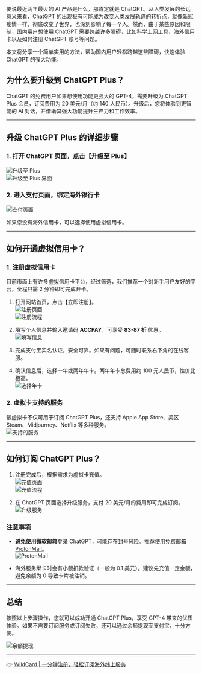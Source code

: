 要说最近两年最火的 AI 产品是什么，那肯定就是 ChatGPT。从人类发展的长远意义来看，ChatGPT 的出现极有可能成为改变人类发展轨迹的转折点，就像新冠疫情一样，彻底改变了世界，也深刻影响了每一个人。然而，由于某些原因和限制，国内用户想使用 ChatGPT 需要跨越许多障碍，比如科学上网工具、海外信用卡以及如何注册 ChatGPT 账号等问题。

本文将分享一个简单实用的方法，帮助国内用户轻松跨越这些障碍，快速体验 ChatGPT 的强大功能。

## 为什么要升级到 ChatGPT Plus？

ChatGPT 的免费用户如果想使用功能更强大的 GPT-4，需要升级为 ChatGPT Plus 会员，订阅费用为 20 美元/月（约 140 人民币）。升级后，您将体验到更智能的 AI 对话，并借助其强大功能提升生产力和工作效率。

---

## 升级 ChatGPT Plus 的详细步骤

### 1. 打开 ChatGPT 页面，点击【升级至 Plus】

![升级至 Plus](https://murphyzhang.top/posts/9e7b6d7f/9.png)  
![升级至 Plus 界面](https://murphyzhang.top/posts/9e7b6d7f/10.png)

### 2. 进入支付页面，绑定海外银行卡

![支付页面](https://murphyzhang.top/posts/9e7b6d7f/11.png)

如果您没有海外信用卡，可以选择使用虚拟信用卡。

---

## 如何开通虚拟信用卡？

### 1. 注册虚拟信用卡

目前市面上有许多虚拟信用卡平台，经过筛选，我们推荐一个对新手用户友好的平台，全程只需 2 分钟即可完成开卡。

1. 打开网站首页，点击【立即注册】。  
   ![注册页面](https://murphyzhang.top/posts/9e7b6d7f/12.png)  
   ![注册流程](https://murphyzhang.top/posts/9e7b6d7f/13.png)

2. 填写个人信息并输入邀请码 **ACCPAY**，可享受 **83-87 折** 优惠。  
   ![填写信息](https://murphyzhang.top/posts/9e7b6d7f/14.png)

3. 完成支付宝实名认证，安全可靠。如果有问题，可随时联系右下角的在线客服。

4. 确认信息后，选择一年或两年年卡。两年年卡总费用约 100 元人民币，性价比极高。  
   ![选择年卡](https://murphyzhang.top/posts/9e7b6d7f/17.jpg)

### 2. 虚拟卡支持的服务

该虚拟卡不仅可用于订阅 ChatGPT Plus，还支持 Apple App Store、美区 Steam、Midjourney、Netflix 等多种服务。  
![支持的服务](https://murphyzhang.top/posts/9e7b6d7f/17-1.jpg)

---

## 如何订阅 ChatGPT Plus？

1. 注册完成后，根据需求为虚拟卡充值。  
   ![充值页面](https://murphyzhang.top/posts/9e7b6d7f/18.png)  
   ![充值流程](https://murphyzhang.top/posts/9e7b6d7f/19.png)

2. 在 ChatGPT 页面选择升级服务，支付 20 美元/月的费用即可完成订阅。  
   ![升级服务](https://murphyzhang.top/posts/9e7b6d7f/21.png)

### 注意事项

- **避免使用微软邮箱**登录 ChatGPT，可能存在封号风险。推荐使用免费邮箱 [ProtonMail](https://bit.ly/bewildcard)。  
  ![ProtonMail](https://murphyzhang.top/posts/9e7b6d7f/22.png)

- 海外服务绑卡时会有小额扣款验证（一般为 0.1 美元）。建议先充值一定金额，避免余额为 0 导致卡片被注销。

---

## 总结

按照以上步骤操作，您就可以成功开通 ChatGPT Plus，享受 GPT-4 带来的优质体验。如果不需要订阅服务或订阅失败，还可以通过余额提现至支付宝，十分方便。

![余额提现](https://murphyzhang.top/posts/9e7b6d7f/24.png)

---

👉 [WildCard | 一分钟注册，轻松订阅海外线上服务](https://bit.ly/bewildcard)